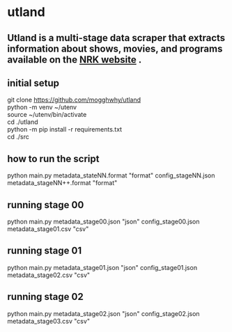 # utland
## Utland is a multi-stage data scraper that extracts information about shows, movies, and programs available on the [NRK website](https://tv.nrk.no/alle-programmer/utland) .

## initial setup
git clone https://github.com/mogghwhy/utland  
python -m venv ~/utenv  
source ~/utenv/bin/activate  
cd ./utland  
python -m pip install -r requirements.txt  
cd ./src

## how to run the script
python main.py metadata_stateNN.format "format" config_stageNN.json metadata_stageNN++.format "format"

## running stage 00
python main.py metadata_stage00.json "json" config_stage00.json metadata_stage01.csv "csv"

## running stage 01
python main.py metadata_stage01.json "json" config_stage01.json metadata_stage02.csv "csv"

## running stage 02
python main.py metadata_stage02.json "json" config_stage02.json metadata_stage03.csv "csv"
